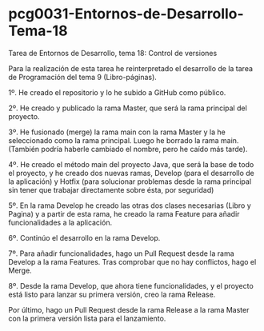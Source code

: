 
# pcg0031-Entornos-de-Desarrollo-Tema-18
 Tarea de Entornos de Desarrollo, tema 18: Control de versiones

Para la realización de esta tarea he reinterpretado el desarrollo de la tarea de Programación del tema 9 (Libro-páginas).

1º. He creado el repositorio y lo he subido a GitHub como público.

2º. He creado y publicado  la rama Master, que será la rama principal del proyecto.

3º. He fusionado (merge) la rama main con la rama Master y la he seleccionado como la rama principal. Luego he borrado la rama main. (También podría haberle cambiado el nombre, pero he caído más tarde).

4º. He creado el método main del proyecto Java, que será la base de todo el proyecto, y he creado dos nuevas ramas, Develop (para el desarrollo de la aplicación) y Hotfix (para solucionar problemas desde la rama principal sin tener que trabajar directamente sobre ésta, por seguridad)


5º. En la rama Develop he creado las otras dos clases necesarias (Libro y Pagina) y a partir de esta rama, he creado la rama Feature para añadir funcionalidades a la aplicación.

6º. Continúo el desarrollo en la rama Develop.

7º. Para añadir funcionalidades, hago un Pull Request desde la rama Develop a la rama Features. Tras comprobar que no hay conflictos, hago el Merge.

8º. Desde la rama Develop, que ahora tiene funcionalidades, y el proyecto está listo para lanzar su primera versión, creo la rama Release.

Por último, hago un Pull Request desde la rama Release a la rama Master con la primera versión lista para el lanzamiento.